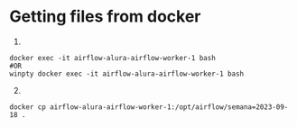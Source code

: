 # Getting files from docker

1.
```shell
docker exec -it airflow-alura-airflow-worker-1 bash
#OR
winpty docker exec -it airflow-alura-airflow-worker-1 bash
```

2.
```shell
docker cp airflow-alura-airflow-worker-1:/opt/airflow/semana=2023-09-18 .
```